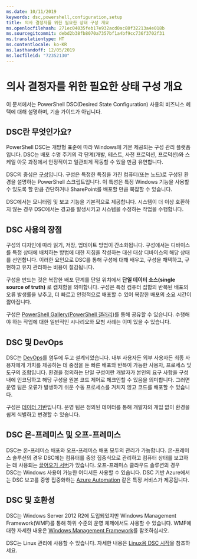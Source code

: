 ```yaml
---
ms.date: 10/11/2019
keywords: dsc,powershell,configuration,setup
title: 의사 결정자를 위한 필요한 상태 구성 개요
ms.openlocfilehash: 271ec04035feb17e932acd0ac80f32213a4e018b
ms.sourcegitcommit: debd2b38fb8070a7357bf1a4bf9cc736f3702f31
ms.translationtype: HT
ms.contentlocale: ko-KR
ms.lasthandoff: 12/05/2019
ms.locfileid: "72352130"
---
```

# <a name="desired-state-configuration-overview-for-decision-makers"></a>의사 결정자를 위한 필요한 상태 구성 개요

이 문서에서는 PowerShell DSC(Desired State Configuration) 사용의 비즈니스 혜택에 대해 설명하며, 기술 가이드가 아닙니다.

## <a name="what-is-dsc"></a>DSC란 무엇인가요?

PowerShell DSC는 개방형 표준에 따라 Windows에 기본 제공되는 구성 관리 플랫폼입니다. DSC는 배포 수명 주기의 각 단계(개발, 테스트, 사전 프로덕션, 프로덕션)와 스케일 아웃 과정에서 안정적이고 일관되게 작동할 수 있을 만큼 유연합니다.

DSC의 중심은 [구성](../configurations/configurations.md)입니다. 구성은 특정한 특징을 가진 컴퓨터(또는 노드)로 구성된 환경을 설명하는 PowerShell 스크립트입니다. 이 특성은 특정 Windows 기능을 사용할 수 있도록 할 만큼 간단하거나 SharePoint를 배포할 만큼 복잡할 수 있습니다.

DSC에서는 모니터링 및 보고 기능을 기본적으로 제공합니다. 시스템이 더 이상 호환하지 않는 경우 DSC에서는 경고를 발생시키고 시스템을 수정하는 작업을 수행합니다.

## <a name="benefits-of-using-dsc"></a>DSC 사용의 장점

구성의 디자인에 따라 읽기, 저장, 업데이트 방법이 간소화됩니다. 구성에서는 디바이스를 특정 상태에 배치하는 방법에 대한 지침을 작성하는 대신 대상 디바이스의 해당 상태를 선언합니다. 이러한 요인으로 DSC를 통해 구성에 대해 배우고, 구성을 채택하고, 구현하고 유지 관리하는 비용이 절감됩니다.

구성을 만드는 것은 복잡한 배포 단계를 단일 위치에서 **단일 데이터 소스(single source of truth)** 로 캡처함을 의미합니다. 구성은 특정 컴퓨터 집합의 반복된 배포의 오류 발생률을 낮추고, 더 빠르고 안정적으로 배포할 수 있어 복잡한 배포의 소요 시간이 짧아집니다.

구성은 [PowerShell Gallery(PowerShell 갤러리)](https://powershellgallery.com)를 통해 공유할 수 있습니다. 수행해야 하는 작업에 대한 일반적인 시나리오와 모범 사례는 이미 있을 수 있습니다.

## <a name="dsc-and-devops"></a>DSC 및 DevOps

DSC는 [DevOps](http://blogs.technet.com/b/ashleymcglone/archive/2015/11/20/devops-for-n00bs-ie-windows-people.aspx)를 염두에 두고 설계되었습니다. 내부 사용자든 외부 사용자든 최종 사용자에게 가치를 제공하는 데 중점을 둔 빠른 배포와 반복이 가능한 사용자, 프로세스 및 도구의 조합입니다. 환경을 정의하는 단일 구성이란 개발자가 본인의 요구 사항을 구성 내에 인코딩하고 해당 구성을 원본 코드 제어로 체크인할 수 있음을 의미합니다. 그러면 운영 팀은 오류가 발생하기 쉬운 수동 프로세스를 거치지 않고 코드를 배포할 수 있습니다.

구성은 [데이터 기반](../configurations/configData.md)입니다. 운영 팀은 정의된 데이터를 통해 개발자의 개입 없이 환경을 쉽게 식별하고 변경할 수 있습니다.

## <a name="dsc-on-premises-and-off-premises"></a>DSC 온-프레미스 및 오프-프레미스

DSC는 온-프레미스 배포와 오프-프레미스 배포 모두의 관리가 가능합니다. 온-프레미스 솔루션의 경우 DSC에는 컴퓨터를 중앙 집중식으로 관리하고 컴퓨터 상태를 보고하는 데 사용되는 [끌어오기 서버](../pull-server/pullServer.md)가 있습니다. 오프-프레미스 클라우드 솔루션의 경우 DSC는 Windows 사용이 가능한 어디서든 사용할 수 있습니다.
DSC 기반 Azure에서는 DSC 보고를 중앙 집중화하는 [Azure Automation](https://azure.microsoft.com/en-us/documentation/services/automation/) 같은 특정 서비스가 제공됩니다.

## <a name="dsc-and-compatibility"></a>DSC 및 호환성

DSC는 Windows Server 2012 R2에 도입되었지만 Windows Management Framework(WMF)를 통해 하위 수준의 운영 체제에서도 사용할 수 있습니다. WMF에 대한 자세한 내용은 [Windows Management Framework](/powershell/scripting/wmf/overview)를 참조하십시오.

DSC는 Linux 관리에 사용할 수 있습니다. 자세한 내용은 [Linux용 DSC 시작](../getting-started/lnxGettingStarted.md)을 참조하세요.
